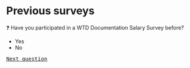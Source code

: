 # Previous surveys

:question: Have you participated in a WTD Documentation Salary Survey before?

- Yes
- No

<kbd>[Next question](./H_2_ratings.md)</kbd>